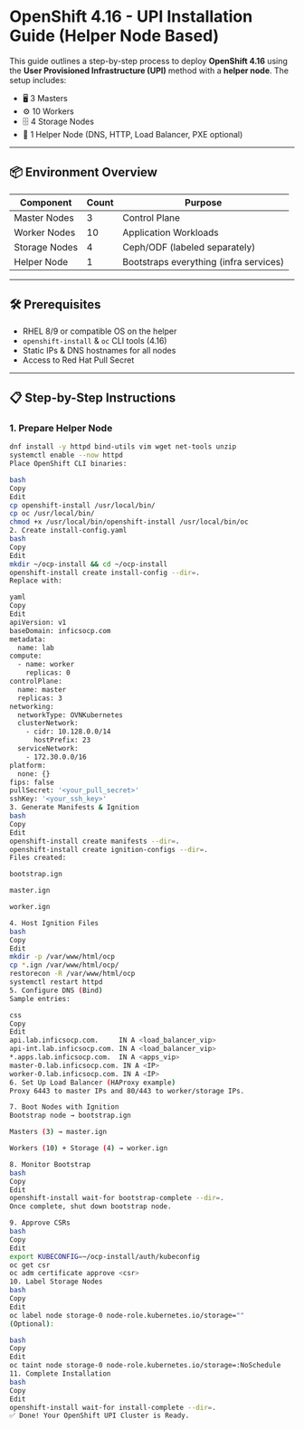 # OpenShift 4.16 - UPI Installation Guide (Helper Node Based)

This guide outlines a step-by-step process to deploy **OpenShift 4.16** using the **User Provisioned Infrastructure (UPI)** method with a **helper node**. The setup includes:
- 🖥️ 3 Masters
- ⚙️ 10 Workers
- 🗄️ 4 Storage Nodes
- 🧰 1 Helper Node (DNS, HTTP, Load Balancer, PXE optional)

---

## 📦 Environment Overview

| Component       | Count | Purpose                                |
|----------------|-------|----------------------------------------|
| Master Nodes    | 3     | Control Plane                          |
| Worker Nodes    | 10    | Application Workloads                  |
| Storage Nodes   | 4     | Ceph/ODF (labeled separately)          |
| Helper Node     | 1     | Bootstraps everything (infra services) |

---

## 🛠️ Prerequisites

- RHEL 8/9 or compatible OS on the helper
- `openshift-install` & `oc` CLI tools (4.16)
- Static IPs & DNS hostnames for all nodes
- Access to Red Hat Pull Secret

---

## 📋 Step-by-Step Instructions

### 1. Prepare Helper Node

```bash
dnf install -y httpd bind-utils vim wget net-tools unzip
systemctl enable --now httpd
Place OpenShift CLI binaries:

bash
Copy
Edit
cp openshift-install /usr/local/bin/
cp oc /usr/local/bin/
chmod +x /usr/local/bin/openshift-install /usr/local/bin/oc
2. Create install-config.yaml
bash
Copy
Edit
mkdir ~/ocp-install && cd ~/ocp-install
openshift-install create install-config --dir=.
Replace with:

yaml
Copy
Edit
apiVersion: v1
baseDomain: inficsocp.com
metadata:
  name: lab
compute:
  - name: worker
    replicas: 0
controlPlane:
  name: master
  replicas: 3
networking:
  networkType: OVNKubernetes
  clusterNetwork:
    - cidr: 10.128.0.0/14
      hostPrefix: 23
  serviceNetwork:
    - 172.30.0.0/16
platform:
  none: {}
fips: false
pullSecret: '<your_pull_secret>'
sshKey: '<your_ssh_key>'
3. Generate Manifests & Ignition
bash
Copy
Edit
openshift-install create manifests --dir=.
openshift-install create ignition-configs --dir=.
Files created:

bootstrap.ign

master.ign

worker.ign

4. Host Ignition Files
bash
Copy
Edit
mkdir -p /var/www/html/ocp
cp *.ign /var/www/html/ocp/
restorecon -R /var/www/html/ocp
systemctl restart httpd
5. Configure DNS (Bind)
Sample entries:

css
Copy
Edit
api.lab.inficsocp.com.     IN A <load_balancer_vip>
api-int.lab.inficsocp.com. IN A <load_balancer_vip>
*.apps.lab.inficsocp.com.  IN A <apps_vip>
master-0.lab.inficsocp.com. IN A <IP>
worker-0.lab.inficsocp.com. IN A <IP>
6. Set Up Load Balancer (HAProxy example)
Proxy 6443 to master IPs and 80/443 to worker/storage IPs.

7. Boot Nodes with Ignition
Bootstrap node → bootstrap.ign

Masters (3) → master.ign

Workers (10) + Storage (4) → worker.ign

8. Monitor Bootstrap
bash
Copy
Edit
openshift-install wait-for bootstrap-complete --dir=.
Once complete, shut down bootstrap node.

9. Approve CSRs
bash
Copy
Edit
export KUBECONFIG=~/ocp-install/auth/kubeconfig
oc get csr
oc adm certificate approve <csr>
10. Label Storage Nodes
bash
Copy
Edit
oc label node storage-0 node-role.kubernetes.io/storage=""
(Optional):

bash
Copy
Edit
oc taint node storage-0 node-role.kubernetes.io/storage=:NoSchedule
11. Complete Installation
bash
Copy
Edit
openshift-install wait-for install-complete --dir=.
✅ Done! Your OpenShift UPI Cluster is Ready.
